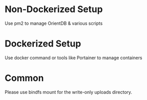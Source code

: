 # Non-Dockerized Setup
Use pm2 to manage OrientDB & various scripts

# Dockerized Setup
Use docker command or tools like Portainer to manage containers

# Common
Please use bindfs mount for the write-only uploads directory.